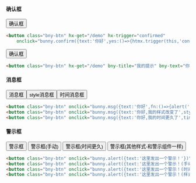 #### 确认框

<button class="bny-btn" hx-get="/demo" hx-trigger="confirmed"
    onclick="bunny.confirm({text:'你好',yes:()=>{htmx.trigger(this,'confirmed')}})">确认框</button>

```html
<button class="bny-btn" hx-get="/demo" hx-trigger="confirmed"
    onclick="bunny.confirm({text:'你好',yes:()=>{htmx.trigger(this,'confirmed')}})">确认框</button>
```

<button class="bny-btn" hx-get="/demo" bny-title="我的提示" bny-text="你好，兔子！" hx-ext="bny-confirm">确认框</button>

```html
<button class="bny-btn" hx-get="/demo" bny-title="我的提示" bny-text="你好，兔子！" hx-ext="bny-confirm">确认框</button>
```

#### 消息框

<button class="bny-btn" onclick="bunny.msg({text:'你好',fn:(e)=>{alert('回调了')}})">消息框</button><button class="bny-btn"
    onclick="bunny.msg({text:'你好,我的样式改变了',style:'bg-success'})">style消息框</button><button class="bny-btn"
    onclick="bunny.msg({text:'你好,我的时间更久了',time:5000})">时间消息框</button>

```html
<button class="bny-btn" onclick="bunny.msg({text:'你好',fn:()=>{alert('回调了')}})">消息框</button>
<button class="bny-btn" onclick="bunny.msg({text:'你好,我的样式改变了',style:'bg-success'})">style消息框</button>
<button class="bny-btn" onclick="bunny.msg({text:'你好,我的时间更久了',time:5000})">时间消息框</button>
```

#### 警示框

<button class="bny-btn" onclick="bunny.alert({text:'这里发出一个警示！'})">警示框</button>
<button class="bny-btn" onclick="bunny.alert({text:'这里发出一个警示！(手动取消)',del:true})">警示框(手动)</button>
<button class="bny-btn" onclick="bunny.alert({text:'这里发出一个警示！(时间更久)',time:5000})">警示框(时间更久)</button>
<button class="bny-btn" onclick="bunny.alert({text:'这里发出一个警示！(样式)',style:'alert-success'})">警示框(其他样式-和警示组件一样)</button>

```html
<button class="bny-btn" onclick="bunny.alert({text:'这里发出一个警示！'})">警示框</button>
<button class="bny-btn" onclick="bunny.alert({text:'这里发出一个警示！(手动取消)',del:true})">警示框(手动)</button>
<button class="bny-btn" onclick="bunny.alert({text:'这里发出一个警示！(时间更久)',time:5000})">警示框(时间更久)</button>
<button class="bny-btn" onclick="bunny.alert({text:'这里发出一个警示！(样式)',style:'alert-success'})">警示框(其他样式-和警示组件一样)</button>
```